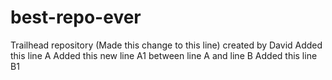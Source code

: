 # best-repo-ever
Trailhead repository (Made this change to this line) created by David
Added this line A
Added this new line A1 between line A and line B
Added this line B1